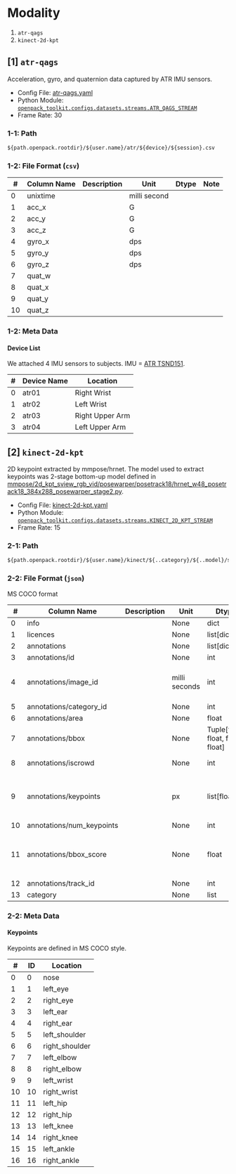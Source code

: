 # Modality

1. `atr-qags`
1. `kinect-2d-kpt`

## [1] `atr-qags`

Acceleration, gyro, and quaternion data captured by ATR IMU sensors.

- Config File: [atr-qags.yaml](../configs/dataset/stream/atr-qags.yaml)
- Python Module: [`openpack_toolkit.configs.datasets.streams.ATR_QAGS_STREAM`](../openpack_toolkit/configs/datasets/streams.py)
- Frame Rate: 30

### 1-1: Path

```txt
${path.openpack.rootdir}/${user.name}/atr/${device}/${session}.csv
```

### 1-2: File Format (`csv`)



| # | Column Name | Description | Unit | Dtype | Note |
|---|-------------|-------------|------|-------|------|
| 0 | unixtime |  | milli second |  |  |
| 1 | acc_x |  | G |  |  |
| 2 | acc_y |  | G |  |  |
| 3 | acc_z |  | G |  |  |
| 4 | gyro_x |  | dps |  |  |
| 5 | gyro_y |  | dps |  |  |
| 6 | gyro_z |  | dps |  |  |
| 7 | quat_w |  |  |  |  |
| 8 | quat_x |  |  |  |  |
| 9 | quat_y |  |  |  |  |
| 10 | quat_z |  |  |  |  |

### 1-2: Meta Data

#### Device List

We attached 4 IMU sensors to subjects. IMU = [ATR TSND151](http://www.atr-p.com/products/TSND121_151.html).

| # | Device Name | Location | 
|---|---|---| 
| 0 | atr01 | Right Wrist | 
| 1 | atr02 | Left Wrist | 
| 2 | atr03 | Right Upper Arm | 
| 3 | atr04 | Left Upper Arm | 


## [2] `kinect-2d-kpt`

2D keypoint extracted by mmpose/hrnet. The model used to extract keypoints was 2-stage bottom-up model defined in [mmpose/2d_kpt_sview_rgb_vid/posewarper/posetrack18/hrnet_w48_posetrack18_384x288_posewarper_stage2.py](https://github.com/open-mmlab/mmpose/blob/master/configs/body/2d_kpt_sview_rgb_vid/posewarper/posetrack18/hrnet_w48_posetrack18_384x288_posewarper_stage2.py).

- Config File: [kinect-2d-kpt.yaml](../configs/dataset/stream/kinect-2d-kpt.yaml)
- Python Module: [`openpack_toolkit.configs.datasets.streams.KINECT_2D_KPT_STREAM`](../openpack_toolkit/configs/datasets/streams.py)
- Frame Rate: 15

### 2-1: Path

```txt
${path.openpack.rootdir}/${user.name}/kinect/${..category}/${..model}/single/${session}.json
```

### 2-2: File Format (`json`)

MS COCO format

| # | Column Name | Description | Unit | Dtype | Note |
|---|-------------|-------------|------|-------|------|
| 0 | info |  | None | dict |  |
| 1 | licences |  | None | list[dict] |  |
| 2 | annotations |  | None | list[dict] |  |
| 3 | annotations/id |  | None | int |  |
| 4 | annotations/image_id |  | milli seconds | int | UNIXtime with milli seconds precision |
| 5 | annotations/category_id |  | None | int |  |
| 6 | annotations/area |  | None | float |  |
| 7 | annotations/bbox |  | None | Tuple[float, float, float, float] | [x, y, width, height] |
| 8 | annotations/iscrowd |  | None | int | iscrowd = 0 |
| 9 | annotations/keypoints |  | px | list[float] | [x1, y1, v1, ...] (v? = confidence score) |
| 10 | annotations/num_keypoints |  | None | int |  |
| 11 | annotations/bbox_score |  | None | float | confidence score for the bounding box |
| 12 | annotations/track_id |  | None | int |  |
| 13 | category |  | None | list |  |

### 2-2: Meta Data

#### Keypoints

Keypoints are defined in MS COCO style.

| # | ID | Location | 
|---|---|---| 
| 0 | 0 | nose | 
| 1 | 1 | left_eye | 
| 2 | 2 | right_eye | 
| 3 | 3 | left_ear | 
| 4 | 4 | right_ear | 
| 5 | 5 | left_shoulder | 
| 6 | 6 | right_shoulder | 
| 7 | 7 | left_elbow | 
| 8 | 8 | right_elbow | 
| 9 | 9 | left_wrist | 
| 10 | 10 | right_wrist | 
| 11 | 11 | left_hip | 
| 12 | 12 | right_hip | 
| 13 | 13 | left_knee | 
| 14 | 14 | right_knee | 
| 15 | 15 | left_ankle | 
| 16 | 16 | right_ankle | 


